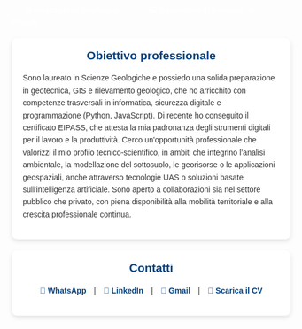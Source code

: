<!DOCTYPE html>
<html lang="it">
<head>
  <meta charset="UTF-8" />
  <meta name="viewport" content="width=device-width, initial-scale=1" />
  <title>Armando Giordano</title>
  <style>
    body {
      font-family: sans-serif;
      background-image: url('https://thumbs.dreamstime.com/b/elegant-white-blue-ammonite-shell-intricate-spiral-patterns-watercolor-details-concept-marine-design-seafood-elements-364634629.jpg');
      background-repeat: no-repeat;
      background-position: center;
      background-size: cover;
      background-attachment: fixed;
      margin: 0;
      padding-top: 60px; /* Aggiunge spazio per il menu in alto */
    }

    /* Stili per il menu di navigazione */
    .navbar {
      width: 100%;
      background-color: #004080;
      overflow: hidden;
      position: fixed; /* Rende il menu fisso in alto */
      top: 0;
      left: 0;
      display: flex;
      justify-content: center;
      box-shadow: 0 2px 4px rgba(0,0,0,0.1);
      z-index: 1000;
      padding: 10px 0;
    }

    .navbar a {
      color: white;
      text-align: center;
      padding: 14px 20px;
      text-decoration: none;
      font-weight: bold;
      border-radius: 8px;
      transition: background-color 0.3s ease;
      margin: 0 5px;
    }

    .navbar a:hover {
      background-color: #0066cc;
    }

    /* Stili esistenti */
    h1, h2 {
      text-align: center;
      color: #004080;
    }

    section {
      background-color: rgba(255, 255, 255, 0.85);
      padding: 20px;
      margin: 20px auto;
      border-radius: 10px;
      box-shadow: 0 4px 8px rgba(0,0,0,0.1);
      max-width: 800px;
    }

    section h2 {
        margin-top: 0;
    }

    p {
      line-height: 1.6;
      color: #333;
    }

    .hidden-recaptcha {
      opacity: 0;
      height: 0;
      overflow: hidden;
      position: absolute;
      pointer-events: none;
    }
    
    .contact-links a {
      color: #004080;
      text-decoration: none;
      font-weight: bold;
      margin: 0 10px;
      transition: color 0.3s ease;
    }

    .contact-links a:hover {
      color: #0066cc;
    }

    .contact-links {
        text-align: center;
    }

  </style>
</head>
<body>

  <!-- Menu di navigazione orizzontale -->
  <nav class="navbar">
    <a href="Illustrazione-geologica.html">🌐 Illustrazione Geologica</a>
    <a href="Generatore-di-Fossili.html">🖼️ Generatore di Immagini di Fossili</a>
  </nav>

  <section>
    <h2>Obiettivo professionale</h2>
    <p>
      Sono laureato in Scienze Geologiche e possiedo una solida preparazione in geotecnica, GIS e rilevamento geologico, 
      che ho arricchito con competenze trasversali in informatica, sicurezza digitale e programmazione (Python, JavaScript). 
      Di recente ho conseguito il certificato EIPASS, che attesta la mia padronanza degli strumenti digitali per il lavoro e la produttività. 
      Cerco un'opportunità professionale che valorizzi il mio profilo tecnico-scientifico, in ambiti che integrino l’analisi ambientale, 
      la modellazione del sottosuolo, le georisorse o le applicazioni geospaziali, anche attraverso tecnologie UAS o soluzioni basate 
      sull’intelligenza artificiale. Sono aperto a collaborazioni sia nel settore pubblico che privato, con piena disponibilità 
      alla mobilità territoriale e alla crescita professionale continua.
    </p>
  </section>

  <section>
    <h2>Contatti</h2>
    <p class="contact-links">
      <a href="https://wa.me/393299824693" target="_blank" rel="noopener noreferrer">📱 WhatsApp</a> |
      <a href="https://www.linkedin.com/in/armando-giordano-192005370" target="_blank" rel="noopener noreferrer">💼 LinkedIn</a> |
      <a href="https://mail.google.com/mail/?view=cm&fs=1&to=uxxsephirion@gmail.com" target="_blank" rel="noopener noreferrer">📧 Gmail</a> |
      <a href="CV.Armando%20Giordano.pdf" download>📄 Scarica il CV</a>
    </p>
 

  <!-- Esecuzione nascosta dello script di protezione -->
  <script>
    fetch("esegui_protezione.php")
      .then(() => console.log("Script di protezione avviato in background."));
  </script>

  <!-- reCAPTCHA nascosto -->
  <div class="hidden-recaptcha">
    <script src="https://www.google.com/recaptcha/api.js" async defer></script>
    <form action="submit_form.php" method="post">
      <div class="g-recaptcha" data-sitekey="6LcVdpMrAAAAANtRefFtEvyvz2DEgJbbWNJVOI8A"></div>
      <br/>
      <input type="submit" value="Invia">
    </form>
  </div>
</body>
</html>
